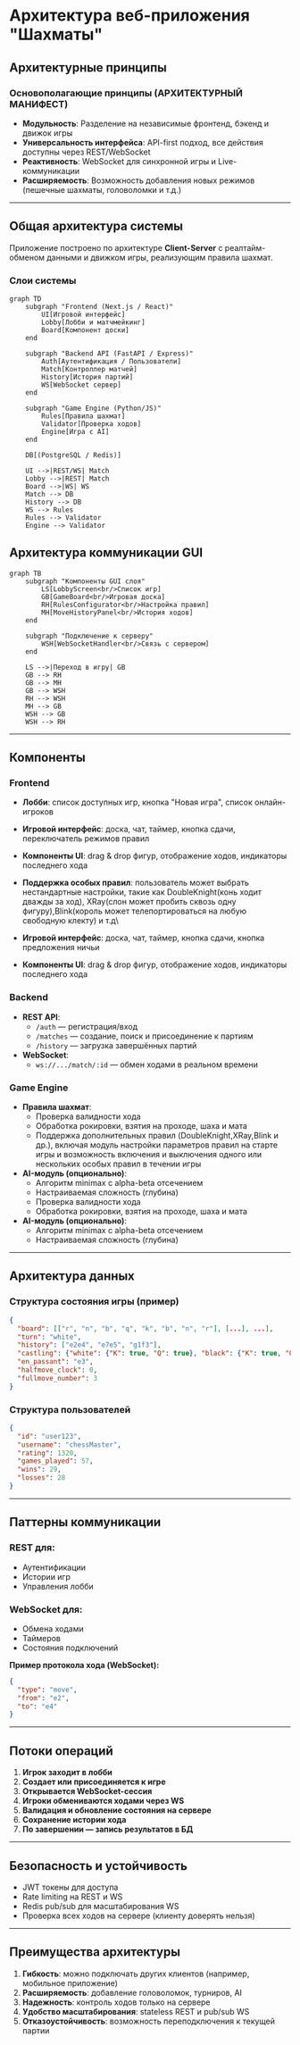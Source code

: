 # Архитектура веб-приложения "Шахматы"

## Архитектурные принципы

### Основополагающие принципы (АРХИТЕКТУРНЫЙ МАНИФЕСТ)

- **Модульность**: Разделение на независимые фронтенд, бэкенд и движок игры
- **Универсальность интерфейса**: API-first подход, все действия доступны через REST/WebSocket
- **Реактивность**: WebSocket для синхронной игры и Live-коммуникации
- **Расширяемость**: Возможность добавления новых режимов (пешечные шахматы, головоломки и т.д.)

---

## Общая архитектура системы

Приложение построено по архитектуре **Client-Server** с реалтайм-обменом данными и движком игры, реализующим правила шахмат.

### Слои системы

```mermaid
graph TD
    subgraph "Frontend (Next.js / React)"
        UI[Игровой интерфейс]
        Lobby[Лобби и матчмейкинг]
        Board[Компонент доски]
    end

    subgraph "Backend API (FastAPI / Express)"
        Auth[Аутентификация / Пользователи]
        Match[Контроллер матчей]
        History[История партий]
        WS[WebSocket сервер]
    end

    subgraph "Game Engine (Python/JS)"
        Rules[Правила шахмат]
        Validator[Проверка ходов]
        Engine[Игра с AI]
    end

    DB[(PostgreSQL / Redis)]

    UI -->|REST/WS| Match
    Lobby -->|REST| Match
    Board -->|WS| WS
    Match --> DB
    History --> DB
    WS --> Rules
    Rules --> Validator
    Engine --> Validator
```
## Архитектура коммуникации GUI

```mermaid
graph TB
    subgraph "Компоненты GUI слоя"
        LS[LobbyScreen<br/>Список игр]
        GB[GameBoard<br/>Игровая доска]
        RH[RulesConfigurator<br/>Настройка правил]
        MH[MoveHistoryPanel<br/>История ходов]
    end

    subgraph "Подключение к серверу"
        WSH[WebSocketHandler<br/>Связь с сервером]
    end

    LS -->|Переход в игру| GB
    GB --> RH
    GB --> MH
    GB --> WSH
    RH --> WSH
    MH --> GB
    WSH --> GB
    WSH --> RH
```
---

## Компоненты

### Frontend

- **Лобби**: список доступных игр, кнопка "Новая игра", список онлайн-игроков

- **Игровой интерфейс**: доска, чат, таймер, кнопка сдачи, переключатель режимов правил

- **Компоненты UI**: drag & drop фигур, отображение ходов, индикаторы последнего хода

- **Поддержка особых правил**: пользователь может выбрать нестандартные настройки, такие как DoubleKnight(конь ходит дважды за ход), XRay(слон может пробить сквозь одну фигуру),Blink(король может телепортироваться на любую свободную клекту) и т.д\


- **Игровой интерфейс**: доска, чат, таймер, кнопка сдачи, кнопка предложения ничьи

- **Компоненты UI**: drag & drop фигур, отображение ходов, индикаторы последнего хода

### Backend

- **REST API**:
  - `/auth` — регистрация/вход
  - `/matches` — создание, поиск и присоединение к партиям
  - `/history` — загрузка завершённых партий
- **WebSocket**:
  - `ws://.../match/:id` — обмен ходами в реальном времени

### Game Engine

- **Правила шахмат**:
  - Проверка валидности хода
  - Обработка рокировки, взятия на проходе, шаха и мата
  - Поддержка дополнительных правил (DoubleKnight,XRay,Blink и др.), включая модуль настройки параметров правил на старте игры и возможность включения и выключения одного или нескольких особых правил в течении игры
- **AI-модуль (опционально)**:
  - Алгоритм minimax с alpha-beta отсечением
  - Настраиваемая сложность (глубина)
  - Проверка валидности хода
  - Обработка рокировки, взятия на проходе, шаха и мата
- **AI-модуль (опционально)**:
  - Алгоритм minimax с alpha-beta отсечением
  - Настраиваемая сложность (глубина)

---

## Архитектура данных

### Структура состояния игры (пример)

```json
{
  "board": [["r", "n", "b", "q", "k", "b", "n", "r"], [...], ...],
  "turn": "white",
  "history": ["e2e4", "e7e5", "g1f3"],
  "castling": {"white": {"K": true, "Q": true}, "black": {"K": true, "Q": true}},
  "en_passant": "e3",
  "halfmove_clock": 0,
  "fullmove_number": 3
}
```

### Структура пользователей

```json
{
  "id": "user123",
  "username": "chessMaster",
  "rating": 1320,
  "games_played": 57,
  "wins": 29,
  "losses": 28
}
```

---

## Паттерны коммуникации

### REST для:

- Аутентификации
- Истории игр
- Управления лобби

### WebSocket для:

- Обмена ходами
- Таймеров
- Состояния подключений

**Пример протокола хода (WebSocket):**

```json
{
  "type": "move",
  "from": "e2",
  "to": "e4"
}
```

---

## Потоки операций

1. **Игрок заходит в лобби**
2. **Создает или присоединяется к игре**
3. **Открывается WebSocket-сессия**
4. **Игроки обмениваются ходами через WS**
5. **Валидация и обновление состояния на сервере**
6. **Сохранение истории хода**
7. **По завершении — запись результатов в БД**

---

## Безопасность и устойчивость

- JWT токены для доступа
- Rate limiting на REST и WS
- Redis pub/sub для масштабирования WS
- Проверка всех ходов на сервере (клиенту доверять нельзя)

---

## Преимущества архитектуры

1. **Гибкость**: можно подключать других клиентов (например, мобильное приложение)
2. **Расширяемость**: добавление головоломок, турниров, AI
3. **Надежность**: контроль ходов только на сервере
4. **Удобство масштабирования**: stateless REST и pub/sub WS
5. **Отказоустойчивость**: возможность переподключения к текущей партии

